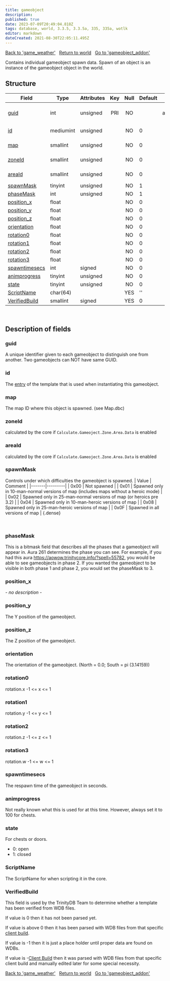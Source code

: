 ```yaml
---
title: gameobject
description: 
published: true
date: 2023-07-09T20:49:04.818Z
tags: database, world, 3.3.5, 3.3.5a, 335, 335a, wotlk
editor: markdown
dateCreated: 2021-08-30T22:05:11.495Z
---
```


<a href="https://trinitycore.info/en/database/335/world/game_weather" class="mt-5 v-btn v-btn--depressed v-btn--flat v-btn--outlined theme--light v-size--default darkblue--text text--lighten-3"><span class="v-btn__content"><i aria-hidden="true" class="v-icon notranslate v-icon--left mdi mdi-arrow-left theme--light"></i><span>Back to 'game_weather'</span></span></a>&nbsp;&nbsp;&nbsp;<a href="https://trinitycore.info/en/database/335/world/home" class="mt-5 v-btn v-btn--depressed v-btn--flat v-btn--outlined theme--light v-size--default darkblue--text text--lighten-3"><span class="v-btn__content"><i aria-hidden="true" class="v-icon notranslate v-icon--left mdi mdi-home-outline theme--light"></i><span>Return to world</span></span></a>&nbsp;&nbsp;&nbsp;<a href="https://trinitycore.info/en/database/335/world/gameobject_addon" class="mt-5 v-btn v-btn--depressed v-btn--flat v-btn--outlined theme--light v-size--default darkblue--text text--lighten-3"><span class="v-btn__content"><span>Go to 'gameobject_addon'</span><i aria-hidden="true" class="v-icon notranslate v-icon--right mdi mdi-arrow-right theme--light"></i></span></a>

Contains individual gameobject spawn data. Spawn of an object is an instance of the gameobject object in the world.

## Structure

| Field | Type | Attributes | Key | Null | Default | Extra | Comment |
| --- | --- | --- | :---: | :---: | --- | --- | --- |
| [guid](#guid) | int | unsigned | PRI | NO |  | auto_increment | Global Unique Identifier |
| [id](#id) | mediumint | unsigned |  | NO | 0 |  | Gameobject Identifier |
| [map](#map) | smallint | unsigned |  | NO | 0 |  | Map Identifier |
| [zoneId](#zoneid) | smallint | unsigned |  | NO | 0 |  | Zone Identifier |
| [areaId](#areaid) | smallint | unsigned |  | NO | 0 |  | Area Identifier |
| [spawnMask](#spawnmask) | tinyint | unsigned |  | NO | 1 |  |  |
| [phaseMask](#phasemask) | int | unsigned |  | NO | 1 |  |  |
| [position_x](#position_x) | float |  |  | NO | 0 |  |  |
| [position_y](#position_y) | float |  |  | NO | 0 |  |  |
| [position_z](#position_z) | float |  |  | NO | 0 |  |  |
| [orientation](#orientation) | float |  |  | NO | 0 |  |  |
| [rotation0](#rotation0) | float |  |  | NO | 0 |  |  |
| [rotation1](#rotation1) | float |  |  | NO | 0 |  |  |
| [rotation2](#rotation2) | float |  |  | NO | 0 |  |  |
| [rotation3](#rotation3) | float |  |  | NO | 0 |  |  |
| [spawntimesecs](#spawntimesecs) | int | signed |  | NO | 0 |  |  |
| [animprogress](#animprogress) | tinyint | unsigned |  | NO | 0 |  |  |
| [state](#state) | tinyint | unsigned |  | NO | 0 |  |  |
| [ScriptName](#scriptname) | char(64) |  |  | YES | '' |  |  |
| [VerifiedBuild](#verifiedbuild) | smallint | signed |  | YES | 0 |  |  |
&nbsp;
## Description of fields

### guid
A unique identifier given to each gameobject to distinguish one from another. Two gameobjects can NOT have same GUID.
&nbsp;

### id
The [entry](../world/gameobject_template#entry) of the template that is used when instantiating this gameobject.
&nbsp;

### map
The map ID where this object is spawned. (see Map.dbc)
&nbsp;

### zoneId
calculated by the core if `Calculate.Gameoject.Zone.Area.Data` is enabled
&nbsp;

### areaId
calculated by the core if `Calculate.Gameoject.Zone.Area.Data` is enabled
&nbsp;

### spawnMask
Controls under which difficulties the gameobject is spawned.
| Value | Comment |
|-------|---------|
| 0x00 | Not spawned |
| 0x01 | Spawned only in 10-man-normal versions of map (includes maps without a heroic mode) |
| 0x02 | Spawned only in 25-man-normal versions of map (or heroics pre 3.2) |
| 0x04 | Spawned only in 10-man-heroic versions of map |
| 0x08 | Spawned only in 25-man-heroic versions of map |
| 0x0F | Spawned in all versions of map |
{.dense}

&nbsp;

### phaseMask
This is a bitmask field that describes all the phases that a gameobject will appear in. Aura 261 determines the phase you can see. For example, if you had this aura https://aowow.trinitycore.info/?spell=55782, you would be able to see gameobjects in phase 2. If you wanted the gameobject to be visible in both phase 1 and phase 2, you would set the phaseMask to 3.
&nbsp;

### position_x
*- no description -*
&nbsp;

### position_y
The Y position of the gameobject.
&nbsp;

### position_z
The Z position of the gameobject.
&nbsp;

### orientation
The orientation of the gameobject. (North = 0.0; South = pi (3.14159))
&nbsp;

### rotation0
rotation.x
-1 <= x <= 1
&nbsp;

### rotation1
rotation.y
-1 <= y <= 1
&nbsp;

### rotation2
rotation.z
-1 <= z <= 1
&nbsp;

### rotation3
rotation.w
-1 <= w <= 1
&nbsp;

### spawntimesecs
The respawn time of the gameobject in seconds.
&nbsp;

### animprogress
Not really known what this is used for at this time. However, always set it to 100 for chests.
&nbsp;

### state
For chests or doors.
* 0: open
* 1: closed
&nbsp;

### ScriptName
The ScriptName for when scripting it in the core.
&nbsp;

### VerifiedBuild
This field is used by the TrinityDB Team to determine whether a template has been verified from WDB files.

If value is 0 then it has not been parsed yet.

If value is above 0 then it has been parsed with WDB files from that specific [client build](/en/database/335/auth/realmlist#gamebuild).

If value is -1 then it is just a place holder until proper data are found on WDBs.

If value is -[Client Build](/en/database/335/auth/realmlist#gamebuild) then it was parsed with WDB files from that specific client build and manually edited later for some special necessity.
&nbsp;

<a href="https://trinitycore.info/en/database/335/world/game_weather" class="mt-5 v-btn v-btn--depressed v-btn--flat v-btn--outlined theme--light v-size--default darkblue--text text--lighten-3"><span class="v-btn__content"><i aria-hidden="true" class="v-icon notranslate v-icon--left mdi mdi-arrow-left theme--light"></i><span>Back to 'game_weather'</span></span></a>&nbsp;&nbsp;&nbsp;<a href="https://trinitycore.info/en/database/335/world/home" class="mt-5 v-btn v-btn--depressed v-btn--flat v-btn--outlined theme--light v-size--default darkblue--text text--lighten-3"><span class="v-btn__content"><i aria-hidden="true" class="v-icon notranslate v-icon--left mdi mdi-home-outline theme--light"></i><span>Return to world</span></span></a>&nbsp;&nbsp;&nbsp;<a href="https://trinitycore.info/en/database/335/world/gameobject_addon" class="mt-5 v-btn v-btn--depressed v-btn--flat v-btn--outlined theme--light v-size--default darkblue--text text--lighten-3"><span class="v-btn__content"><span>Go to 'gameobject_addon'</span><i aria-hidden="true" class="v-icon notranslate v-icon--right mdi mdi-arrow-right theme--light"></i></span></a>
